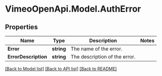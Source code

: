 # VimeoOpenApi.Model.AuthError
## Properties

Name | Type | Description | Notes
------------ | ------------- | ------------- | -------------
**Error** | **string** | The name of the error. | 
**ErrorDescription** | **string** | The description of the error. | 

[[Back to Model list]](../README.md#documentation-for-models) [[Back to API list]](../README.md#documentation-for-api-endpoints) [[Back to README]](../README.md)

